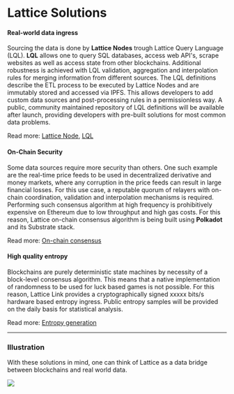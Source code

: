 <!--
order: 2
-->

# Lattice Solutions

#### Real-world data ingress

Sourcing the data is done by **Lattice Nodes** trough Lattice Query Language (LQL). **LQL** allows one to query SQL databases, access web API's, scrape websites as well as access state from other blockchains. Additional robustness is achieved with LQL validation, aggregation and interpolation rules for merging information from different sources. The LQL definitions describe the ETL process to be executed by Lattice Nodes and are immutably stored and accessed via IPFS. This allows developers to add custom data sources and post-processing rules in a permissionless way. A public, community maintained repository of LQL definitions will be available after launch, providing developers with pre-built solutions for most common data problems. 

Read more: [Lattice Node](/whitepaper/lattice-node.html), [LQL](/whitepaper/LQL.html)

#### On-Chain Security

Some data sources require more security than others. One such example are the real-time price feeds to be used in decentralized derivative and money markets, where any corruption in the price feeds can result in large financial losses. For this use case, a reputable quorum of relayers with on-chain coordination, validation and interpolation mechanisms is required. Performing such consensus algorithm at high frequency is prohibitively expensive on Ethereum due to low throughput and high gas costs. For this reason, Lattice on-chain consensus algorithm is being built using **Polkadot** and its Substrate stack.

Read more: [On-chain consensus](/whitepaper/consensus.html)

#### High quality entropy

Blockchains are purely deterministic state machines by necessity of a block-level consensus algorithm. This means that a native implementation of randomness to be used for luck based games is not possible. For this reason, Lattice Link provides a cryptographically signed xxxxx bits/s hardware based entropy ingress. Public entropy samples will be provided on the daily basis for statistical analysis.

Read more: [Entropy generation](/whitepaper/entropy.html)

-------

### Illustration

With these solutions in mind, one can think of Lattice as a data bridge between blockchains and real world data.

![](https://i.imgur.com/dAfML7d.png)
